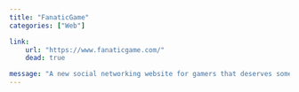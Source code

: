 ```yaml
---
title: "FanaticGame"
categories: ["Web"]

link:
    url: "https://www.fanaticgame.com/"
    dead: true

message: "A new social networking website for gamers that deserves some attention."
---
```

